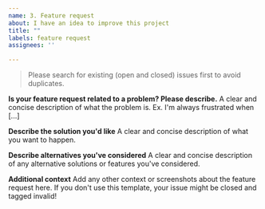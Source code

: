 ```yaml
---
name: 3. Feature request
about: I have an idea to improve this project
title: ""
labels: feature request
assignees: ''

---
```


> Please search for existing (open and closed) issues first to avoid duplicates.

**Is your feature request related to a problem? Please describe.**
A clear and concise description of what the problem is. Ex. I'm always frustrated when [...]

**Describe the solution you'd like**
A clear and concise description of what you want to happen.

**Describe alternatives you've considered**
A clear and concise description of any alternative solutions or features you've considered.

**Additional context**
Add any other context or screenshots about the feature request here.
If you don't use this template, your issue might be closed and tagged invalid!
